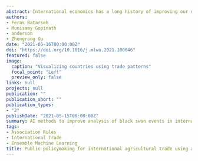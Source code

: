 ```yaml
---
abstract: International economics has a long history of improving our understanding of factors causing trade, and the consequences of free flow of goods and services across countries. The recent shocks to the free-trade regime, especially trade disputes among major economies, as well as black swan events (such as trade wars and pandemics), raise the need for improved predictions to inform policy decisions. Artificial Intelligence (AI) methods are allowing economists to solve such prediction problems in new ways. In this manuscript, we present novel methods that predict and associate food and agricultural commodities traded internationally. Association Rules (AR) analysis has been deployed successfully for economic scenarios at the consumer or store level (such as for market basket analysis). In our work however; we present analysis of imports/exports associations and their effects on country–commodity trade flows. Moreover, Ensemble Machine Learning (EML) methods are developed to provide improved agricultural trade predictions, outlier events’ implications, and quantitative pointers to policy makers.
authors:
- Feras Batarseh
- Munisamy Gopinath
- anderson
- Zhengrong Gu
date: "2021-05-16T00:00:00Z"
doi: "https://doi.org/10.1016/j.mlwa.2021.100046"
featured: false
image:
  caption: "Visualizing countries using trade patterns"
  focal_point: "Left"
  preview_only: false
links: null
projects: null
publication: ""
publication_short: ""
publication_types:
- "2"
publishDate: "2021-05-15T00:00:00Z"
summary: AI methods to improve analysis of black swan events in international trade.
tags:
- Association Rules
- International Trade
- Ensemble Machine Learning
title: Public policymaking for international agricultural trade using association rules and ensemble machine learning
---
```

